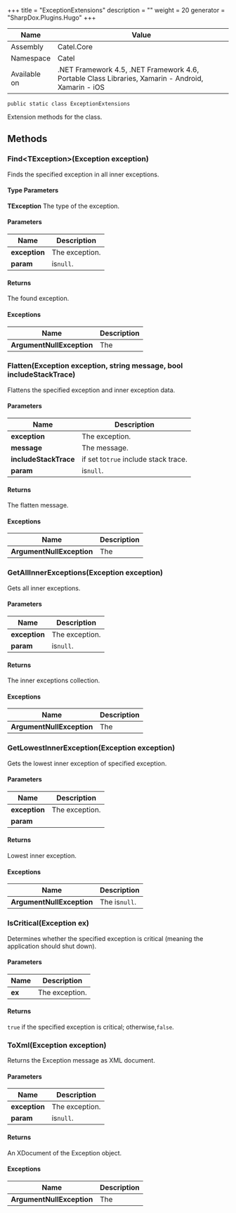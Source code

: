 

+++
title = "ExceptionExtensions" 
description = ""
weight = 20
generator = "SharpDox.Plugins.Hugo"
+++

Name|Value
---|---
Assembly|Catel.Core
Namespace|Catel
Available on|.NET Framework 4.5, .NET Framework 4.6, Portable Class Libraries, Xamarin - Android, Xamarin - iOS

```
public static class ExceptionExtensions
```

Extension methods for the class.

## Methods

### Find&lt;TException&gt;(Exception exception)

Finds the specified exception in all inner exceptions.

#### Type Parameters

**TException**
The type of the exception.

#### Parameters

Name|Description
---|---
**exception**|The exception.
**param**|is`null`.

#### Returns

The found exception.

#### Exceptions

Name|Description
---|---
**ArgumentNullException**|The

### Flatten(Exception exception, string message, bool includeStackTrace)

Flattens the specified exception and inner exception data.

#### Parameters

Name|Description
---|---
**exception**|The exception.
**message**|The message.
**includeStackTrace**|if set to`true` include stack trace.
**param**|is`null`.

#### Returns

The flatten message.

#### Exceptions

Name|Description
---|---
**ArgumentNullException**|The

### GetAllInnerExceptions(Exception exception)

Gets all inner exceptions.

#### Parameters

Name|Description
---|---
**exception**|The exception.
**param**|is`null`.

#### Returns

The inner exceptions collection.

#### Exceptions

Name|Description
---|---
**ArgumentNullException**|The

### GetLowestInnerException(Exception exception)

Gets the lowest inner exception of specified exception.

#### Parameters

Name|Description
---|---
**exception**|The exception.
**param**|

#### Returns

Lowest inner exception.

#### Exceptions

Name|Description
---|---
**ArgumentNullException**|The is`null`.

### IsCritical(Exception ex)

Determines whether the specified exception is critical (meaning the application should shut down).

#### Parameters

Name|Description
---|---
**ex**|The exception.

#### Returns

`true` if the specified exception is critical; otherwise,`false`.

### ToXml(Exception exception)

Returns the Exception message as XML document.

#### Parameters

Name|Description
---|---
**exception**|The exception.
**param**|is`null`.

#### Returns

An XDocument of the Exception object.

#### Exceptions

Name|Description
---|---
**ArgumentNullException**|The

